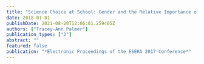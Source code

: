 ```yaml
---
title: "Science Choice at School: Gender and the Relative Importance of Factor Students Consider When Selecting Subjects."
date: 2018-01-01
publishDate: 2021-08-20T12:06:01.259405Z
authors: ["Tracey-Ann Palmer"]
publication_types: ["2"]
abstract: ""
featured: false
publication: "*Electronic Proceedings of the ESERA 2017 Conference*"
---
```


